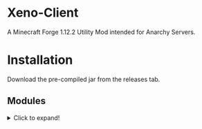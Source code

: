 # Xeno-Client
A Minecraft Forge 1.12.2 Utility Mod intended for Anarchy Servers.

# Installation
Download the pre-compiled jar from the releases tab.

## Modules
<details>
  <summary>Click to expand!</summary>
  
  # Combat
    * Aura
    * AutoArmour
    * Blink
    * Offhand
    * Surround    
  
  # Movement   
    * ElytraFly
    * Fly
    * Jetpack
    * NoFall
    * Reverse Step
    * Sprint
    * Step
    * Velocity
  
  # Render   
    * Chams
    * ESP
    * Fullbright
    * Hole ESP
    * Item Physics
    * Nametags
    * No Render
    * Storage ESP
    * Tracers
  
  # Player   
    * Fast Break
    * Fast Place
    * Anti AFK
  
  # Misc
    * AutoEZ
    * MCF (Middle Click Friend)
    * Suffix
  
  # HUD
    * Armour
    * Array List
    * Client Name / Watermark
    * Coordinates
    * FPS
    * Inventory
    * Ping
    * Totems
    * TPS
    * Welcomer
  
</details>
